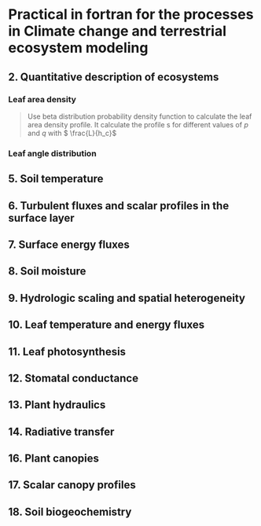 # Practical in fortran for the processes in Climate change and terrestrial ecosystem modeling

## 2. Quantitative description of ecosystems
### Leaf area density
> Use beta distribution probability density function to calculate the leaf area density profile.
> It calculate the profile s for different values of $p$ and $q$ with $ \frac{L}{h_c}$

### Leaf angle distribution


## 5. Soil temperature

## 6. Turbulent fluxes and scalar profiles in the surface layer

## 7. Surface energy fluxes

## 8. Soil moisture

## 9. Hydrologic scaling and spatial heterogeneity

## 10. Leaf temperature and energy fluxes

## 11. Leaf photosynthesis

## 12. Stomatal conductance

## 13. Plant hydraulics

## 14. Radiative transfer

## 16. Plant canopies

## 17. Scalar canopy profiles

## 18. Soil biogeochemistry